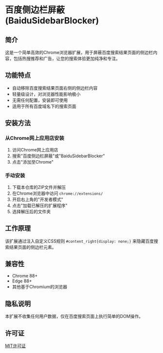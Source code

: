 # 百度侧边栏屏蔽 (BaiduSidebarBlocker)

## 简介

这是一个简单高效的Chrome浏览器扩展，用于屏蔽百度搜索结果页面的侧边栏内容，包括热搜推荐和广告，让您的搜索体验更加纯净和专注。

## 功能特点

- 自动移除百度搜索结果页面右侧的侧边栏内容
- 轻量级设计，对浏览器性能影响极小
- 无需任何配置，安装即可使用
- 适用于所有百度域名下的搜索页面

## 安装方法

### 从Chrome网上应用店安装

1. 访问Chrome网上应用店
2. 搜索"百度侧边栏屏蔽"或"BaiduSidebarBlocker"
3. 点击"添加至Chrome"

### 手动安装

1. 下载本仓库的ZIP文件并解压
2. 在Chrome浏览器中访问 `chrome://extensions/`
3. 开启右上角的"开发者模式"
4. 点击"加载已解压的扩展程序"
5. 选择解压后的文件夹

## 工作原理

该扩展通过注入自定义CSS规则 `#content_right{display: none;}` 来隐藏百度搜索结果页面的侧边栏元素。

## 兼容性

- Chrome 88+
- Edge 88+
- 其他基于Chromium的浏览器

## 隐私说明

本扩展不收集任何用户数据，仅在百度搜索页面上执行简单的DOM操作。

## 许可证

[MIT许可证](LICENSE)